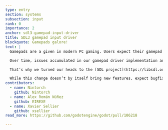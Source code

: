 ```yaml
---
type: entry
section: systems
subsection: input
rank: 0
importance: 2
anchor: sdl3-gamepad-input-driver
title: SDL3 gamepad input driver
blockquote: Gamepads galore!
text: |
  Gamepads are a given in modern PC gaming. Users expect their gamepad to just plug in and work. Not only that, but in order to deliver unique experiences, some gamepads are introducing new features; from adaptive triggers and advanced haptic feedback, to microphones and motion controls.

  Over time, issues accumulated in our gamepad driver implementation and missing features began to crop up. We were facing an ever-growing mountain.

  That’s why we turned our heads to the [SDL project](https://libsdl.org/). SDL is a well established and mature cross-platform library that handles audio, keyboard, mouse, joystick, and graphics. We determined that it’s now a net positive to defer the responsibility for gamepad handling to it.

  While this change doesn’t by itself bring new features, expect bugfixes and new features to come a little bit faster from now on.
contributors:
  - name: Nintorch
    github: Nintorch
  - name: Álex Román Núñez
    github: EIREXE
  - name: Xavier Sellier
    github: xsellier
read_more: https://github.com/godotengine/godot/pull/106218

---
```

